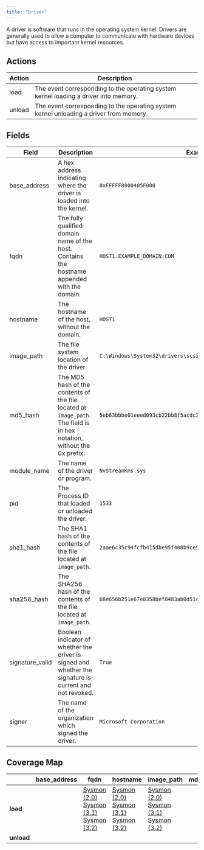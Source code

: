 ```yaml
---
title: "Driver"
---
```


A driver is software that runs in the operating system kernel. Drivers are generally used to allow a computer to communicate with hardware devices but have access to important kernel resources.

## Actions

|Action|Description|
|---|---|
|load|The event corresponding to the operating system kernel loading a driver into memory.|
|unload|The event corresponding to the operating system kernel unloading a driver from memory.

## Fields

|Field|Description|Example|
|---|---|---|
base_address|A hex address indicating where the driver is loaded into the kernel.|`0xFFFFF8000405F000`|
fqdn|The fully qualified domain name of the host. Contains the hostname appended with the domain.|`HOST1.EXAMPLE_DOMAIN.COM`|
hostname|The hostname of the host, without the domain.|`HOST1`|
image_path|The file system location of the driver.|`C:\Windows\System32\drivers\scsiport.sys`|
md5_hash|The MD5 hash of the contents of the file located at `image_path`. The field is in hex notation, without the 0x prefix.|`5eb63bbbe01eeed093cb22bb8f5acdc3`|
module_name|The name of the driver or program.|`NvStreamKms.sys`|
pid|The Process ID that loaded or unloaded the driver.|`1533`|
sha1_hash|The SHA1 hash of the contents of the file located at `image_path`.|`2aae6c35c94fcfb415dbe95f408b9ce91ee846ed`|
sha256_hash|The SHA256 hash of the contents of the file located at `image_path`.|`68e656b251e67e8358bef8483ab0d51c6619f3e7a1a9f0e75838d41ff368f728`|
signature_valid|Boolean indicator of whether the driver is signed and whether the signature is current and not revoked.|`True`|
signer|The name of the organization which signed the driver.|`Microsoft Corporation`|

## Coverage Map

| | **base_address** | **fqdn** | **hostname** | **image_path** | **md5_hash** | **module_name** | **pid** | **sha1_hash** | **sha256_hash** | **signature_valid** | **signer** |
|---|---|---|---|---|---|---|---|---|---|---|---
| **load** | | [Sysmon (2.0)](../sensors/sysmon_2.0)<br />[Sysmon (3.1)](../sensors/sysmon_3.1)<br />[Sysmon (3.2)](../sensors/sysmon_3.2) | [Sysmon (2.0)](../sensors/sysmon_2.0)<br />[Sysmon (3.1)](../sensors/sysmon_3.1)<br />[Sysmon (3.2)](../sensors/sysmon_3.2) | [Sysmon (2.0)](../sensors/sysmon_2.0)<br />[Sysmon (3.1)](../sensors/sysmon_3.1)<br />[Sysmon (3.2)](../sensors/sysmon_3.2) | | [Sysmon (2.0)](../sensors/sysmon_2.0)<br />[Sysmon (3.1)](../sensors/sysmon_3.1)<br />[Sysmon (3.2)](../sensors/sysmon_3.2) | [Sysmon (2.0)](../sensors/sysmon_2.0)<br />[Sysmon (3.1)](../sensors/sysmon_3.1)<br />[Sysmon (3.2)](../sensors/sysmon_3.2) | | [Sysmon (2.0)](../sensors/sysmon_2.0)<br />[Sysmon (3.1)](../sensors/sysmon_3.1)<br />[Sysmon (3.2)](../sensors/sysmon_3.2) | [Sysmon (2.0)](../sensors/sysmon_2.0)<br />[Sysmon (3.1)](../sensors/sysmon_3.1)<br />[Sysmon (3.2)](../sensors/sysmon_3.2) | | [Sysmon (2.0)](../sensors/sysmon_2.0)<br />[Sysmon (3.1)](../sensors/sysmon_3.1)<br />[Sysmon (3.2)](../sensors/sysmon_3.2) | [Sysmon (2.0)](../sensors/sysmon_2.0)<br />[Sysmon (3.1)](../sensors/sysmon_3.1)<br />[Sysmon (3.2)](../sensors/sysmon_3.2) | [Sysmon (2.0)](../sensors/sysmon_2.0)<br />[Sysmon (3.1)](../sensors/sysmon_3.1)<br />[Sysmon (3.2)](../sensors/sysmon_3.2) |
| **unload**|
